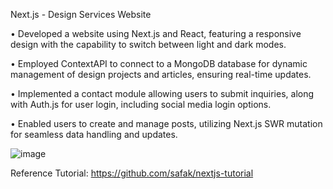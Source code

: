 Next.js - Design Services Website

•	Developed a website using Next.js and React, featuring a responsive design with the capability to switch between light and dark modes.

•	Employed ContextAPI to connect to a MongoDB database for dynamic management of design projects and articles, ensuring real-time updates.

•	Implemented a contact module allowing users to submit inquiries, along with Auth.js for user login, including social media login options.

•	Enabled users to create and manage posts, utilizing Next.js SWR mutation for seamless data handling and updates.

![image](https://github.com/AvaLee121/Full_Stack_Application/assets/55948841/2a47cbe9-01d1-4da6-97c0-81343d3974e9)



Reference Tutorial: https://github.com/safak/nextjs-tutorial


